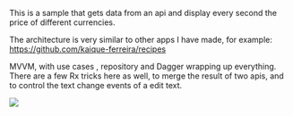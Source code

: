 This is a sample that gets data from an api and display every second the price of different currencies.

The architecture is very similar to other apps I have made, for example: https://github.com/kaique-ferreira/recipes

MVVM, with use cases , repository and Dagger wrapping up everything. There are a few Rx tricks here as well, to merge 
the result of two apis, and to control the text change events of a edit text.

 ![](currencies_demo.gif)
